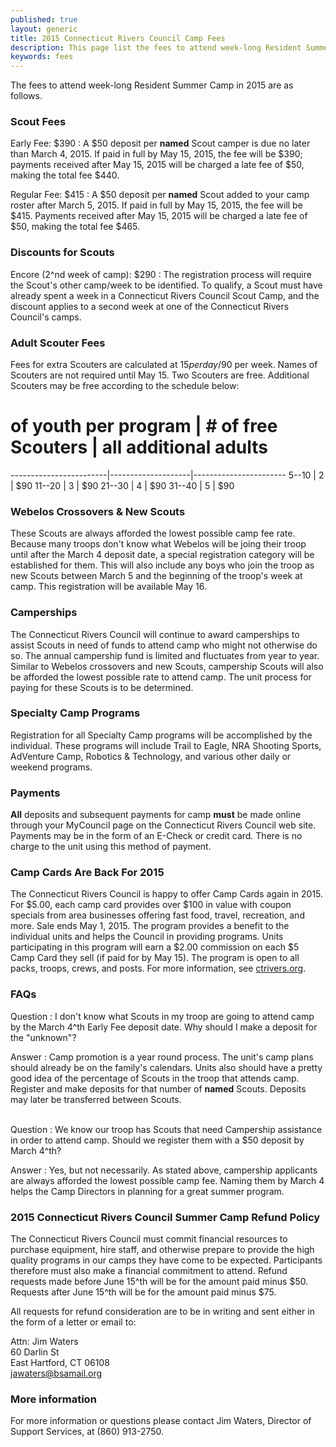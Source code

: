 ```yaml
---
published: true
layout: generic
title: 2015 Connecticut Rivers Council Camp Fees
description: This page list the fees to attend week-long Resident Summer Camp in 2015 at Connecticut Rivers Council Scout Camps.
keywords: fees
---
```


The fees to attend week-long Resident Summer Camp in 2015 are as follows.

### Scout Fees

Early Fee: $390
: A $50 deposit per **named** Scout camper is due no later than March 4, 2015.
  If paid in full by May 15, 2015, the fee will be $390; payments received
  after May 15, 2015 will be charged a late fee of $50, making the total fee
  $440.

Regular Fee: $415
: A $50 deposit per **named** Scout added to your camp roster after
  March 5, 2015. If paid in full by May 15, 2015, the fee will be $415.
  Payments received after May 15, 2015 will be charged a late fee of $50,
  making the total fee $465.

### Discounts for Scouts

Encore (2^nd week of camp): $290
: The registration process will require the Scout's other camp/week to be
  identified. To qualify, a Scout must have already spent a week in a
  Connecticut Rivers Council Scout Camp, and the discount applies to a
  second week at one of the Connecticut Rivers Council's camps.

### Adult Scouter Fees

Fees for extra Scouters are calculated at $15 per day/$90 per week. Names of
Scouters are not required until May 15. Two Scouters are free. Additional
Scouters may be free according to the schedule below:

 # of youth per program | # of free Scouters | all additional adults
------------------------|--------------------|-----------------------
  5--10                 | 2                  | $90
 11--20                 | 3                  | $90
 21--30                 | 4                  | $90
 31--40                 | 5                  | $90

### Webelos Crossovers & New Scouts

These Scouts are always afforded the lowest possible camp fee rate. Because
many troops don't know what Webelos will be joing their troop until after the
March 4 deposit date, a special registration category will be established for
them. This will also include any boys who join the troop as new Scouts between
March 5 and the beginning of the troop's week at camp. This registration will
be available May 16.

### Camperships

The Connecticut Rivers Council will continue to award camperships to assist
Scouts in need of funds to attend camp who might not otherwise do so. The
annual campership fund is limited and fluctuates from year to year. Similar to
Webelos crossovers and new Scouts, campership Scouts will also be afforded the
lowest possible rate to attend camp. The unit process for paying for these
Scouts is to be determined.

### Specialty Camp Programs

Registration for all Specialty Camp programs will be accomplished by the
individual. These programs will include Trail to Eagle, NRA Shooting Sports,
AdVenture Camp, Robotics & Technology, and various other daily or weekend
programs.

### Payments

**All** deposits and subsequent payments for camp **must** be made online
through your MyCouncil page on the Connecticut Rivers Council web site.
Payments may be in the form of an E-Check or credit card. There is no charge to
the unit using this method of payment.

### Camp Cards Are Back For 2015

The Connecticut Rivers Council is happy to offer Camp Cards again in 2015. For
$5.00, each camp card provides over $100 in value with coupon specials from
area businesses offering fast food, travel, recreation, and more. Sale ends
May 1, 2015. The program provides a benefit to the individual units and helps
the Council in providing programs. Units participating in this program will
earn a $2.00 commission on each $5 Camp Card they sell (if paid for by May 15).
The program is open to all packs, troops, crews, and posts. For more
information, see [ctrivers.org](http://www.ctrivers.org/Council/ElectronicScouter/CampCards15).

### FAQs

Question
: I don't know what Scouts in my troop are going to attend camp by the March
4^th Early Fee deposit date. Why should I make a deposit for the "unknown"?

Answer
: Camp promotion is a year round process. The unit's camp plans should already
  be on the family's calendars. Units also should have a pretty good idea of
  the percentage of Scouts in the troop that attends camp. Register and make
  deposits for that number of **named** Scouts. Deposits may later be
  transferred between Scouts.

<br/>
Question
: We know our troop has Scouts that need Campership assistance in order to
  attend camp. Should we register them with a $50 deposit by March 4^th?

Answer
: Yes, but not necessarily. As stated above, campership applicants are always
  afforded the lowest possible camp fee. Naming them by March 4 helps the Camp
  Directors in planning for a great summer program.

### 2015 Connecticut Rivers Council Summer Camp Refund Policy

The Connecticut Rivers Council must commit financial resources to purchase
equipment, hire staff, and otherwise prepare to provide the high quality
programs in our camps they have come to be expected. Participants therefore
must also make a financial commitment to attend. Refund requests made before
June 15^th will be for the amount paid minus $50. Requests after June 15^th
will be for the amount paid minus $75.

All requests for refund consideration are to be in writing and sent either in
the form of a letter or email to:

Attn: Jim Waters  
60 Darlin St  
East Hartford, CT 06108  
[jawaters@bsamail.org](jawaters@bsamail.org)

### More information

For more information or questions please contact Jim Waters, Director of
Support Services, at (860) 913-2750.
